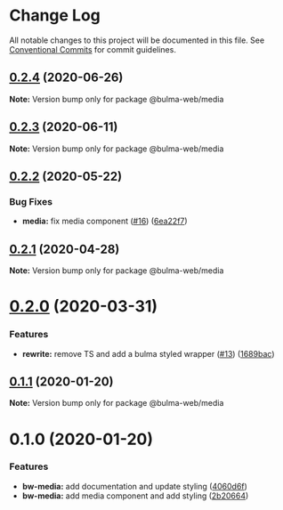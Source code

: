 # Change Log

All notable changes to this project will be documented in this file.
See [Conventional Commits](https://conventionalcommits.org) for commit guidelines.

## [0.2.4](https://github.com/Ramon92/bulma-web/compare/@bulma-web/media@0.2.3...@bulma-web/media@0.2.4) (2020-06-26)

**Note:** Version bump only for package @bulma-web/media





## [0.2.3](https://github.com/Ramon92/bulma-web/compare/@bulma-web/media@0.2.2...@bulma-web/media@0.2.3) (2020-06-11)

**Note:** Version bump only for package @bulma-web/media





## [0.2.2](https://github.com/Ramon92/bulma-web/compare/@bulma-web/media@0.2.1...@bulma-web/media@0.2.2) (2020-05-22)


### Bug Fixes

* **media:** fix media component ([#16](https://github.com/Ramon92/bulma-web/issues/16)) ([6ea22f7](https://github.com/Ramon92/bulma-web/commit/6ea22f741a508d608a186de300d465690f5b2c1e))





## [0.2.1](https://github.com/Ramon92/bulma-web/compare/@bulma-web/media@0.2.0...@bulma-web/media@0.2.1) (2020-04-28)

**Note:** Version bump only for package @bulma-web/media





# [0.2.0](https://github.com/Ramon92/bulma-web/compare/@bulma-web/media@0.1.1...@bulma-web/media@0.2.0) (2020-03-31)


### Features

* **rewrite:** remove TS and add a bulma styled wrapper ([#13](https://github.com/Ramon92/bulma-web/issues/13)) ([1689bac](https://github.com/Ramon92/bulma-web/commit/1689baca70a1029e542307d1b497ee3fd8e6df8e))





## [0.1.1](https://github.com/Ramon92/bulma-web/compare/@bulma-web/media@0.1.0...@bulma-web/media@0.1.1) (2020-01-20)

**Note:** Version bump only for package @bulma-web/media





# 0.1.0 (2020-01-20)


### Features

* **bw-media:** add documentation and update styling ([4060d6f](https://github.com/Ramon92/bulma-web/commit/4060d6f5eb46a31f73105219bcdf1ed681149022))
* **bw-media:** add media component and add styling ([2b20664](https://github.com/Ramon92/bulma-web/commit/2b2066495fc71db34fabc81eec4cf2b19a5a3642))
